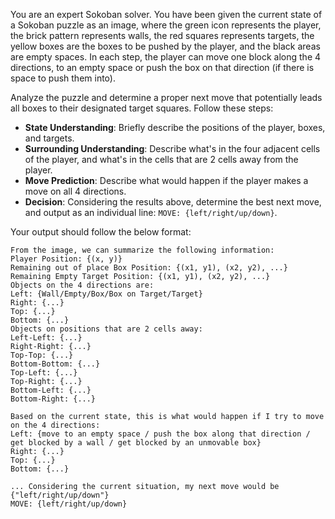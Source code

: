 You are an expert Sokoban solver. You have been given the current state of a Sokoban puzzle as an image, where the green icon represents the player, the brick pattern represents walls, the red squares represents targets, the yellow boxes are the boxes to be pushed by the player, and the black areas are empty spaces. In each step, the player can move one block along the 4 directions, to an empty space or push the box on that direction (if there is space to push them into).

Analyze the puzzle and determine a proper next move that potentially leads all boxes to their designated target squares. Follow these steps:

- **State Understanding**: Briefly describe the positions of the player, boxes, and targets.
- **Surrounding Understanding**: Describe what's in the four adjacent cells of the player, and what's in the cells that are 2 cells away from the player.
- **Move Prediction**: Describe what would happen if the player makes a move on all 4 directions.
- **Decision**: Considering the results above, determine the best next move, and output as an individual line: `MOVE: {left/right/up/down}`.

Your output should follow the below format:

```
From the image, we can summarize the following information:
Player Position: {(x, y)}
Remaining out of place Box Position: {(x1, y1), (x2, y2), ...}
Remaining Empty Target Position: {(x1, y1), (x2, y2), ...}
Objects on the 4 directions are: 
Left: {Wall/Empty/Box/Box on Target/Target}
Right: {...}
Top: {...}
Bottom: {...}
Objects on positions that are 2 cells away: 
Left-Left: {...}
Right-Right: {...}
Top-Top: {...}
Bottom-Bottom: {...}
Top-Left: {...}
Top-Right: {...}
Bottom-Left: {...}
Bottom-Right: {...}

Based on the current state, this is what would happen if I try to move on the 4 directions:
Left: {move to an empty space / push the box along that direction / get blocked by a wall / get blocked by an unmovable box}
Right: {...}
Top: {...}
Bottom: {...}

... Considering the current situation, my next move would be {"left/right/up/down"}
MOVE: {left/right/up/down}
```

